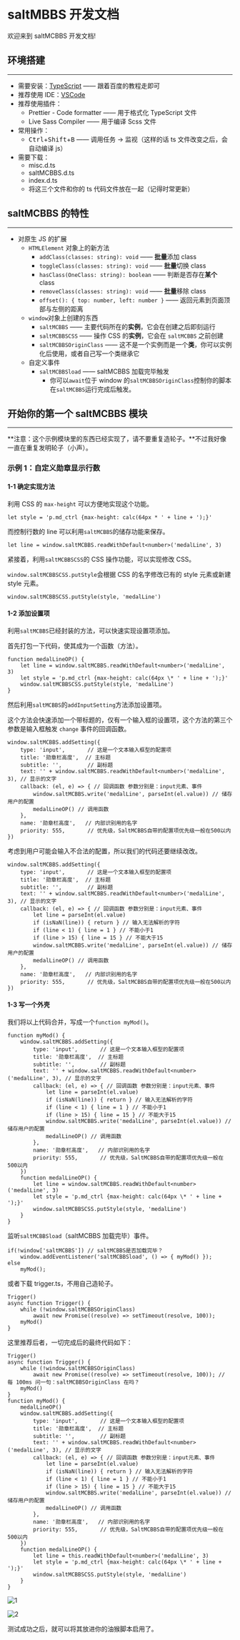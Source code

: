 # saltMBBS 开发文档

欢迎来到 saltMCBBS 开发文档!

## 环境搭建

---

-   需要安装：[TypeScript](https://www.tslang.cn/index.html) —— 跟着百度的教程走即可
-   推荐使用 IDE：[VSCode](https://code.visualstudio.com/)
-   推荐使用插件：
    -   Prettier - Code formatter —— 用于格式化 TypeScript 文件
    -   Live Sass Compiler —— 用于编译 Scss 文件
-   常用操作：
    -   <kbd>Ctrl</kbd>+<kbd>Shift</kbd>+<kbd>B</kbd> —— 调用任务 -> 监视（这样的话 ts 文件改变之后，会自动编译 js）
-   需要下载：
    -   misc.d.ts
    -   saltMCBBS.d.ts
    -   index.d.ts
    -   将这三个文件和你的 ts 代码文件放在一起（记得时常更新）

## saltMCBBS 的特性

---

-   对原生 JS 的扩展
    -   `HTMLElement` 对象上的新方法
        -   `addClass(classes: string): void` —— **批量**添加 class
        -   `toggleClass(classes: string): void` —— **批量**切换 class
        -   `hasClass(OneClass: string): boolean` —— 判断是否存在**某个** class
        -   `removeClass(classes: string): void` —— **批量**移除 class
        -   `offset(): { top: number, left: number }` —— 返回元素到页面顶部与左侧的距离
    -   `window`对象上创建的东西
        -   `saltMCBBS` —— 主要代码所在的**实例**，它会在创建之后即刻运行
        -   `saltMCBBSCSS` —— 操作 CSS 的**实例**，它会在 `saltMCBBS` 之前创建
        -   `saltMCBBSOriginClass` —— 这不是一个实例而是一个**类**，你可以实例化后使用，或者自己写一个类继承它
    -   自定义事件
        -   `saltMCBBSload` —— saltMCBBS 加载完毕触发
            -   你可以`await`位于 window 的`saltMCBBSOriginClass`控制你的脚本在`saltMCBBS`运行完成后触发。

## 开始你的第一个 saltMCBBS 模块

---

**注意：这个示例模块里的东西已经实现了，请不要重复造轮子。**不过我好像一直在重复发明轮子（小声）。

### 示例 1：自定义勋章显示行数

#### 1-1 确定实现方法

利用 CSS 的 `max-height` 可以方便地实现这个功能。

```
let style = 'p.md_ctrl {max-height: calc(64px * ' + line + ');}'
```

而控制行数的 line 可以利用`saltMCBBS`的储存功能来保存。

```
let line = window.saltMCBBS.readWithDefault<number>('medalLine', 3)
```

紧接着，利用`saltMCBBSCSS`的 CSS 操作功能，可以实现修改 CSS。

`window.saltMCBBSCSS.putStyle`会根据 CSS 的名字修改已有的 style 元素或新建 style 元素。

```
window.saltMCBBSCSS.putStyle(style, 'medalLine')
```

#### 1-2 添加设置项

利用`saltMCBBS`已经封装的方法，可以快速实现设置项添加。

首先打包一下代码，使其成为一个函数（方法）。

```
function medalLineOP() {
    let line = window.saltMCBBS.readWithDefault<number>('medalLine', 3)
    let style = 'p.md_ctrl {max-height: calc(64px \* ' + line + ');}'
    window.saltMCBBSCSS.putStyle(style, 'medalLine')
}
```

然后利用`saltMCBBS`的`addInputSetting`方法添加设置项。

这个方法会快速添加一个带标题的，仅有一个输入框的设置项，这个方法的第三个参数是输入框触发 `change` 事件的回调函数。

```
window.saltMCBBS.addSetting({
    type: 'input',       // 这是一个文本输入框型的配置项
    title: '勋章栏高度',  // 主标题
    subtitle: '',        // 副标题
    text: '' + window.saltMCBBS.readWithDefault<number>('medalLine', 3), // 显示的文字
    callback: (el, e) => { // 回调函数 参数分别是：input元素、事件
        window.saltMCBBS.write('medalLine', parseInt(el.value)) // 储存用户的配置
        medalLineOP() // 调用函数
    },
    name: '勋章栏高度',   // 内部识别用的名字
    priority: 555,       // 优先级，SaltMCBBS自带的配置项优先级一般在500以内
})

```

考虑到用户可能会输入不合法的配置，所以我们的代码还要继续改改。

```
window.saltMCBBS.addSetting({
    type: 'input',       // 这是一个文本输入框型的配置项
    title: '勋章栏高度',  // 主标题
    subtitle: '',        // 副标题
    text: '' + window.saltMCBBS.readWithDefault<number>('medalLine', 3), // 显示的文字
    callback: (el, e) => { // 回调函数 参数分别是：input元素、事件
        let line = parseInt(el.value)
        if (isNaN(line)) { return } // 输入无法解析的字符
        if (line < 1) { line = 1 } // 不能小于1
        if (line > 15) { line = 15 } // 不能大于15
        window.saltMCBBS.write('medalLine', parseInt(el.value)) // 储存用户的配置
        medalLineOP() // 调用函数
    },
    name: '勋章栏高度',   // 内部识别用的名字
    priority: 555,       // 优先级，SaltMCBBS自带的配置项优先级一般在500以内
})
```

#### 1-3 写一个外壳

我们将以上代码合并，写成一个`function myMod()`。

```
function myMod() {
    window.saltMCBBS.addSetting({
        type: 'input',       // 这是一个文本输入框型的配置项
        title: '勋章栏高度',  // 主标题
        subtitle: '',        // 副标题
        text: '' + window.saltMCBBS.readWithDefault<number>('medalLine', 3), // 显示的文字
        callback: (el, e) => { // 回调函数 参数分别是：input元素、事件
            let line = parseInt(el.value)
            if (isNaN(line)) { return } // 输入无法解析的字符
            if (line < 1) { line = 1 } // 不能小于1
            if (line > 15) { line = 15 } // 不能大于15
            window.saltMCBBS.write('medalLine', parseInt(el.value)) // 储存用户的配置
            medalLineOP() // 调用函数
        },
        name: '勋章栏高度',   // 内部识别用的名字
        priority: 555,       // 优先级，SaltMCBBS自带的配置项优先级一般在500以内
    })
    function medalLineOP() {
        let line = window.saltMCBBS.readWithDefault<number>('medalLine', 3)
        let style = 'p.md_ctrl {max-height: calc(64px \* ' + line + ');}'
        window.saltMCBBSCSS.putStyle(style, 'medalLine')
    }
}
```

监听`saltMCBBSload`（saltMCBBS 加载完毕）事件。

```
if(!window['saltMCBBS']) // saltMCBBS是否加载完毕？
    window.addEventListener('saltMCBBSload', () => { myMod() });
else
    myMod();
```

或者下载 trigger.ts，不用自己造轮子。

```
Trigger()
async function Trigger() {
    while (!window.saltMCBBSOriginClass)
        await new Promise((resolve) => setTimeout(resolve, 100));
    myMod()
}
```

这里推荐后者，一切完成后的最终代码如下：

```
Trigger()
async function Trigger() {
    while (!window.saltMCBBSOriginClass)
        await new Promise((resolve) => setTimeout(resolve, 100)); // 每 100ms 问一句：saltMCBBSOriginClass 在吗？
    myMod()
}
function myMod() {
    medalLineOP()
    window.saltMCBBS.addSetting({
        type: 'input',       // 这是一个文本输入框型的配置项
        title: '勋章栏高度',  // 主标题
        subtitle: '',        // 副标题
        text: '' + window.saltMCBBS.readWithDefault<number>('medalLine', 3), // 显示的文字
        callback: (el, e) => { // 回调函数 参数分别是：input元素、事件
            let line = parseInt(el.value)
            if (isNaN(line)) { return } // 输入无法解析的字符
            if (line < 1) { line = 1 } // 不能小于1
            if (line > 15) { line = 15 } // 不能大于15
            window.saltMCBBS.write('medalLine', parseInt(el.value)) // 储存用户的配置
            medalLineOP() // 调用函数
        },
        name: '勋章栏高度',   // 内部识别用的名字
        priority: 555,       // 优先级，SaltMCBBS自带的配置项优先级一般在500以内
    })
    function medalLineOP() {
        let line = this.readWithDefault<number>('medalLine', 3)
        let style = 'p.md_ctrl {max-height: calc(64px \* ' + line + ');}'
        window.saltMCBBSCSS.putStyle(style, 'medalLine')
    }
}
```

![1](https://s3.ax1x.com/2020/12/05/DLecFA.png)

![2](https://s3.ax1x.com/2020/12/05/DLegJI.png)

测试成功之后，就可以将其放进你的油猴脚本启用了。

